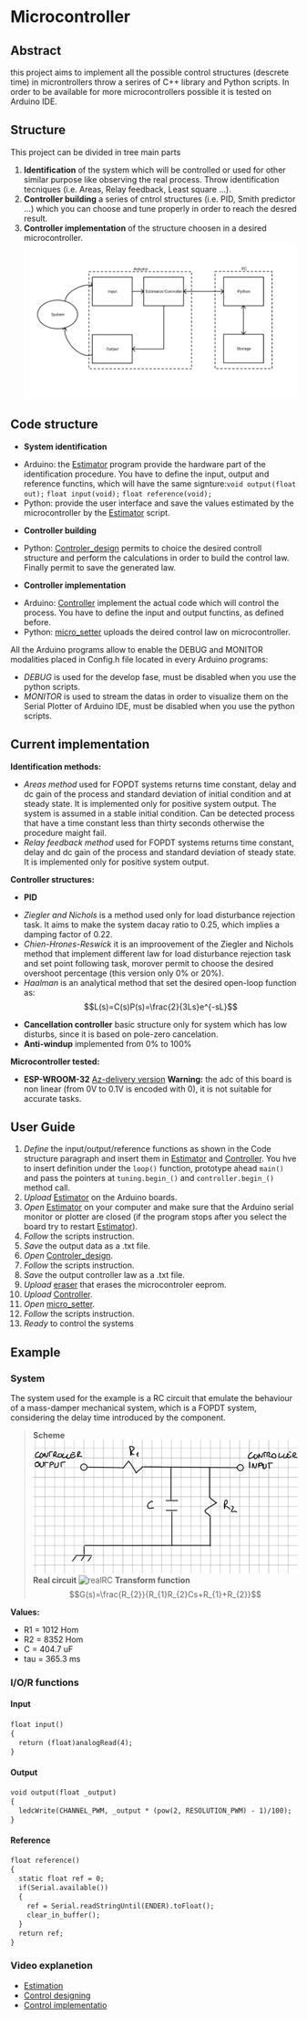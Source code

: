 # Microcontroller
## Abstract

this project aims to implement all the possible control structures (descrete time) in microntrollers throw a serires of C++ library and Python scripts. In order to be available for more microcontrollers possible it is tested on Arduino IDE.

## Structure

This project can be divided in tree main parts

1. **Identification** of the system which will be controlled or used for other similar purpose like observing the real process. Throw identification tecniques (i.e. Areas, Relay feedback, Least square ...).
2. **Controller building** a series of cntrol structures (i.e. PID, Smith predictor ...) which you can choose and tune properly in order to reach the desred result.
3. **Controller implementation** of the structure choosen in a desired microcontroller.
![implementation](https://raw.githubusercontent.com/campregher99/Microcontroller/main/images/microcontroller.png)

## Code structure
* **System identification**
 + Arduino: the [Estimator](https://github.com/campregher99/Microcontroller/blob/main/arduino/estimator/estimator.ino) program provide the hardware part of the identification procedure. You have to define the input, output and reference functins, which will have the same signture:`void output(float out);`	`float input(void);`	`float reference(void);`
 + Python: provide the user interface and save the values estimated by the microcontroller by the [Estimator](https://github.com/campregher99/Microcontroller/blob/main/python/Estimator.py) script.

* **Controller building**
 + Python: [Controler_design](https://github.com/campregher99/Microcontroller/blob/main/python/Controller_design.py) permits to choice the desired controll structure and perform the calculations in order to build the control law. Finally permit to save the generated law.

* **Controller implementation**
 + Arduino: [Controller](https://github.com/campregher99/Microcontroller/blob/main/arduino/Controller/Controller.ino) implement the actual code which will control the process. You have to define the input and output functins, as defined before.
 + Python: [micro_setter](https://github.com/campregher99/Microcontroller/blob/main/python/micro_setter.py) uploads the deired control law on microcontroller.

All the Arduino programs allow to enable the DEBUG and MONITOR modalities placed in Config.h file located in every Arduino programs:
* *DEBUG* is used for the develop fase, must be disabled when you use the python scripts.
* *MONITOR* is used to stream the datas in order to visualize them on the Serial Plotter of Arduino IDE, must be disabled when you use the python scripts.

## Current implementation
**Identification methods:**

* *Areas method* used for FOPDT systems returns time constant, delay and dc gain of the process and standard deviation of initial condition and at steady state. It is implemented only for positive system output. The system is assumed in a stable initial condition. Can be detected process that have a time constant less than thirty seconds otherwise the procedure maight fail.
* *Relay feedback method* used for FOPDT systems returns time constant, delay and dc gain of the process and standard deviation of steady state. It is implemented only for positive system output.

**Controller structures:**

* **PID**
 + *Ziegler and Nichols* is a method used only for load disturbance rejection task. It aims to make the system dacay ratio to 0.25, which implies a damping factor of 0.22.
 + *Chien-Hrones-Reswick* it is an improovement of the Ziegler and Nichols method that implement different law for load disturbance rejection task and set point following task, morover permit to choose the desired overshoot percentage (this version only 0% or 20%).
 + *Haalman* is an analytical method that set the desired open-loop function as:
$$L(s)=C(s)P(s)=\frac{2}{3Ls}e^{-sL}$$
* **Cancellation controller** basic structure only for system which has low disturbs, since it is based on pole-zero cancelation.
* **Anti-windup** implemented from 0% to 100%

**Microcontroller tested:**
* **ESP-WROOM-32** [Az-delivery version](https://www.az-delivery.de/it/products/esp32-developmentboard)
**Warning:** the adc of this board is non linear (from 0V to 0.1V is encoded with 0), it is not suitable for accurate tasks.

## User Guide
1. *Define* the input/output/reference functions as shown in the Code  structure paragraph and insert them in [Estimator](https://github.com/campregher99/Microcontroller/blob/main/arduino/estimator/estimator.ino) and [Controller](https://github.com/campregher99/Microcontroller/blob/main/arduino/Controller/Controller.ino). You hve to insert definition under the `loop()` function, prototype ahead `main()` and pass the pointers at `tuning.begin_()` and `controller.begin_()` method call.
2. *Upload* [Estimator](https://github.com/campregher99/Microcontroller/blob/main/arduino/estimator/estimator.ino) on the Arduino boards.
3. *Open* [Estimator](https://github.com/campregher99/Microcontroller/blob/main/python/Estimator.py) on your computer and make sure that the Arduino serial monitor or plotter are closed  (if the program stops after you select the board try to restart [Estimator](https://github.com/campregher99/Microcontroller/blob/main/python/Estimator.py)).
4. *Follow* the scripts instruction.
5. *Save* the output data as a .txt file.
6. *Open*  [Controler_design](https://github.com/campregher99/Microcontroller/blob/main/python/Controller_design.py).
7. *Follow* the scripts instruction.
8. *Save* the output controller law as a .txt file.
9. *Upload* [eraser](https://github.com/campregher99/Microcontroller/blob/main/arduino/eraser/eraser.ino) that erases the microcontroler eeprom.
10. *Upload* [Controller](https://github.com/campregher99/Microcontroller/blob/main/arduino/Controller/Controller.ino).
11. *Open* [micro_setter](https://github.com/campregher99/Microcontroller/blob/main/python/micro_setter.py).
12. *Follow* the scripts instruction.
13. *Ready* to control the systems

## Example

### System

The system used for the example is a RC circuit that emulate the behaviour of a mass-damper mechanical system, which is a FOPDT system, considering the delay time introduced by the component.
> **Scheme**
>![RC](https://raw.githubusercontent.com/campregher99/Microcontroller/main/images/RC.jpg)
> **Real circuit**
>![realRC](https://raw.githubusercontent.com/campregher99/Microcontroller/main/images/photoRC.png)
> **Transform function**
> $$G(s)=\frac{R_{2}}{R_{1}R_{2}Cs+R_{1}+R_{2}}$$

**Values:**
* R1 = 1012 Hom
* R2 = 8352 Hom
* C = 404.7 uF
* tau = 365.3 ms

### I/O/R functions
#### Input
```
float input()
{
  return (float)analogRead(4);
}
```
#### Output
```
void output(float _output)
{
  ledcWrite(CHANNEL_PWM, _output * (pow(2, RESOLUTION_PWM) - 1)/100);
}
```
#### Reference
```
float reference()
{
  static float ref = 0;
  if(Serial.available())
  {
    ref = Serial.readStringUntil(ENDER).toFloat();
	clear_in_buffer();
  }
  return ref;
}
```
### Video explanetion
* [Estimation]()
* [Control designing]()
* [Control implementatio]()



